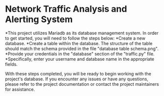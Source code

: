# Network Traffic Analysis and Alerting System #

*This project utilizes Mariadb as its database management system. In order to get started, you will need to follow the steps below:
    *Create a new database.
    *Create a table within the database. The structure of the table should match the schema provided in the file "database table schema.png".
    *Provide your credentials in the "database" section of the "traffic.py" file.
    *Specifically, enter your username and database name in the appropriate fields.

With these steps completed, you will be ready to begin working with the project's database. If you encounter any issues or have any questions, please refer to the project documentation or contact the project maintainers for assistance.
